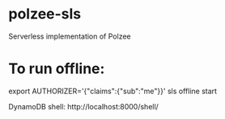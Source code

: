 # polzee-sls
Serverless implementation of Polzee

# To run offline:
export AUTHORIZER='{"claims":{"sub":"me"}}'
sls offline start

DynamoDB shell: http://localhost:8000/shell/